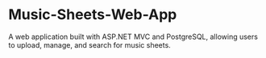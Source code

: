 # Music-Sheets-Web-App
A web application built with ASP.NET MVC and PostgreSQL, allowing users to upload, manage, and search for music sheets.
